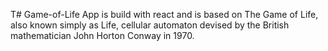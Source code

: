 T# Game-of-Life
App is build with react and is based on The Game of Life, also known simply as Life, cellular automaton devised by the British mathematician John Horton Conway in 1970.